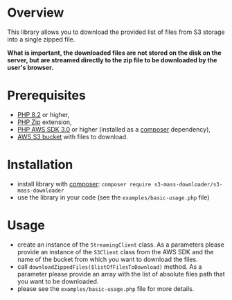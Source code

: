 # Overview

This library allows you to download the provided list of files from S3 storage into a single zipped file.

**What is important, the downloaded files are not stored on the disk on the server, but are streamed directly to the zip file to be downloaded by the user's browser.**

# Prerequisites

- [PHP 8.2](https://www.php.net/downloads.php) or higher,
- [PHP Zip](https://www.php.net/manual/en/zip.installation.php) extension,
- [PHP AWS SDK 3.0](https://docs.aws.amazon.com/sdk-for-php/v3/developer-guide/getting-started_installation.html) or higher (installed as a [composer](https://getcomposer.org/) dependency),
- [AWS S3 bucket](https://docs.aws.amazon.com/AmazonS3/latest/userguide/creating-bucket.html) with files to download.

# Installation

- install library with [composer](https://getcomposer.org/): `composer require s3-mass-downloader/s3-mass-downloader`
- use the library in your code (see the `examples/basic-usage.php` file)

# Usage

- create an instance of the `StreamingClient` class. As a parameters please provide an instance of the `S3Client` class from the AWS SDK and the name of the bucket from which you want to download the files.
- call `downloadZippedFiles($listOfFilesToDownload)` method. As a parameter please provide an array with the list of absolute files path that you want to be downloaded.
- please see the `examples/basic-usage.php` file for more details.
